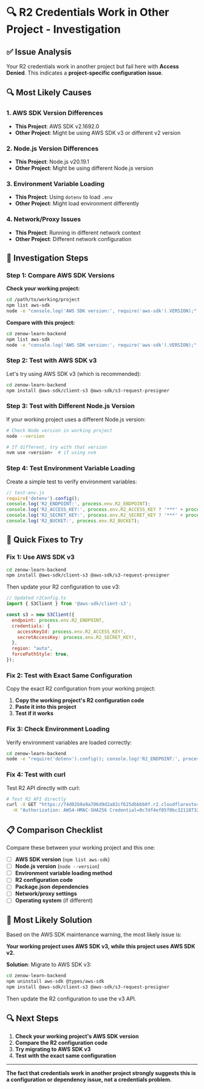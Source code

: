 # 🔍 R2 Credentials Work in Other Project - Investigation

## ✅ **Issue Analysis**
Your R2 credentials work in another project but fail here with **Access Denied**. This indicates a **project-specific configuration issue**.

## 🔍 **Most Likely Causes**

### 1. **AWS SDK Version Differences**
- **This Project**: AWS SDK v2.1692.0
- **Other Project**: Might be using AWS SDK v3 or different v2 version

### 2. **Node.js Version Differences**
- **This Project**: Node.js v20.19.1
- **Other Project**: Might be using different Node.js version

### 3. **Environment Variable Loading**
- **This Project**: Using `dotenv` to load `.env`
- **Other Project**: Might load environment differently

### 4. **Network/Proxy Issues**
- **This Project**: Running in different network context
- **Other Project**: Different network configuration

## 🔧 **Investigation Steps**

### Step 1: Compare AWS SDK Versions

**Check your working project:**
```bash
cd /path/to/working/project
npm list aws-sdk
node -e "console.log('AWS SDK version:', require('aws-sdk').VERSION);"
```

**Compare with this project:**
```bash
cd zenow-learn-backend
npm list aws-sdk
node -e "console.log('AWS SDK version:', require('aws-sdk').VERSION);"
```

### Step 2: Test with AWS SDK v3

Let's try using AWS SDK v3 (which is recommended):

```bash
cd zenow-learn-backend
npm install @aws-sdk/client-s3 @aws-sdk/s3-request-presigner
```

### Step 3: Test with Different Node.js Version

If your working project uses a different Node.js version:

```bash
# Check Node version in working project
node --version

# If different, try with that version
nvm use <version>  # if using nvm
```

### Step 4: Test Environment Variable Loading

Create a simple test to verify environment variables:

```javascript
// test-env.js
require('dotenv').config();
console.log('R2_ENDPOINT:', process.env.R2_ENDPOINT);
console.log('R2_ACCESS_KEY:', process.env.R2_ACCESS_KEY ? '***' + process.env.R2_ACCESS_KEY.slice(-4) : 'NOT SET');
console.log('R2_SECRET_KEY:', process.env.R2_SECRET_KEY ? '***' + process.env.R2_SECRET_KEY.slice(-4) : 'NOT SET');
console.log('R2_BUCKET:', process.env.R2_BUCKET);
```

## 🚀 **Quick Fixes to Try**

### Fix 1: Use AWS SDK v3

```bash
cd zenow-learn-backend
npm install @aws-sdk/client-s3 @aws-sdk/s3-request-presigner
```

Then update your R2 configuration to use v3:

```javascript
// Updated r2Config.ts
import { S3Client } from '@aws-sdk/client-s3';

const s3 = new S3Client({
  endpoint: process.env.R2_ENDPOINT,
  credentials: {
    accessKeyId: process.env.R2_ACCESS_KEY!,
    secretAccessKey: process.env.R2_SECRET_KEY!,
  },
  region: "auto",
  forcePathStyle: true,
});
```

### Fix 2: Test with Exact Same Configuration

Copy the exact R2 configuration from your working project:

1. **Copy the working project's R2 configuration code**
2. **Paste it into this project**
3. **Test if it works**

### Fix 3: Check Environment Loading

Verify environment variables are loaded correctly:

```bash
cd zenow-learn-backend
node -e "require('dotenv').config(); console.log('R2_ENDPOINT:', process.env.R2_ENDPOINT);"
```

### Fix 4: Test with curl

Test R2 API directly with curl:

```bash
# Test R2 API directly
curl -X GET "https://74d02b9a9a706d9d2a82cf625dbbbb0f.r2.cloudflarestorage.com/" \
  -H "Authorization: AWS4-HMAC-SHA256 Credential=0c7df4ef05f0bc321187328d813cb3ef/..."
```

## 📋 **Comparison Checklist**

Compare these between your working project and this one:

- [ ] **AWS SDK version** (`npm list aws-sdk`)
- [ ] **Node.js version** (`node --version`)
- [ ] **Environment variable loading method**
- [ ] **R2 configuration code**
- [ ] **Package.json dependencies**
- [ ] **Network/proxy settings**
- [ ] **Operating system** (if different)

## 🎯 **Most Likely Solution**

Based on the AWS SDK maintenance warning, the most likely issue is:

**Your working project uses AWS SDK v3, while this project uses AWS SDK v2.**

**Solution**: Migrate to AWS SDK v3:

```bash
cd zenow-learn-backend
npm uninstall aws-sdk @types/aws-sdk
npm install @aws-sdk/client-s3 @aws-sdk/s3-request-presigner
```

Then update the R2 configuration to use the v3 API.

## 🔍 **Next Steps**

1. **Check your working project's AWS SDK version**
2. **Compare the R2 configuration code**
3. **Try migrating to AWS SDK v3**
4. **Test with the exact same configuration**

---

**The fact that credentials work in another project strongly suggests this is a configuration or dependency issue, not a credentials problem.**
